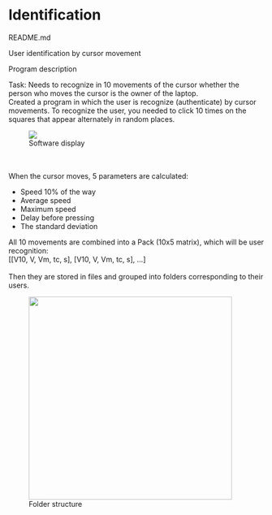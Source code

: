 # Identification
README.md

User identification by cursor movement

Program description

Task: Needs to recognize in 10 movements of the cursor whether the person who moves the cursor is the owner of the laptop.<br>
Created a program in which the user is recognize (authenticate) by cursor movements. To recognize the user, you needed to click 10 times on the squares that appear alternately in random places. <br>

<figure>
  <img src="https://user-images.githubusercontent.com/45982614/98411973-c4d28b00-207f-11eb-96ad-6ce6b26bd5b4.png">
  <figcaption>Software display</figcaption>
</figure>

<br><br>
When the cursor moves, 5 parameters are calculated: 
- Speed 10% of the way
- Average speed
- Maximum speed
- Delay before pressing
- The standard deviation

All 10 movements are combined into a Pack (10x5 matrix), which will be user recognition:<br>
[[V10, V, Vm, tc, s], [V10, V, Vm, tc, s], ...]<br><br>
Then they are stored in files and grouped into folders corresponding to their users.<br>

<figure>
  <img src="https://user-images.githubusercontent.com/45982614/98414487-20067c80-2084-11eb-9551-97ef39d74e9b.png" width="400">
  <figcaption>Folder structure</figcaption>
</figure>
